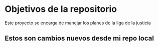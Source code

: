 # Objetivos de la repositorio

Este proyecto se encarga de manejar los planes de la liga de la justicia


## Estos son cambios nuevos desde mi repo local


